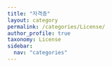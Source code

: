 ```yaml
---
title: "자격증"
layout: category
permalink: /categories/License/
author_profile: true
taxonomy: License
sidebar:
  nav: "categories"
---
```

